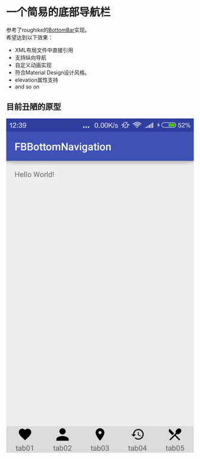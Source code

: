 # 一个简易的底部导航栏
参考了roughike的[BottomBar](https://github.com/roughike/BottomBar)实现。</br>
希望达到以下效果：</br>
- XML布局文件中直接引用
- 支持纵向导航
- 自定义动画实现
- 符合Material Design设计风格。
- elevation属性支持
- and so on

## 目前丑陋的原型
![](https://github.com/fallblank/FBBottomBar/blob/master/screenshot/v0.1-ugly.png)